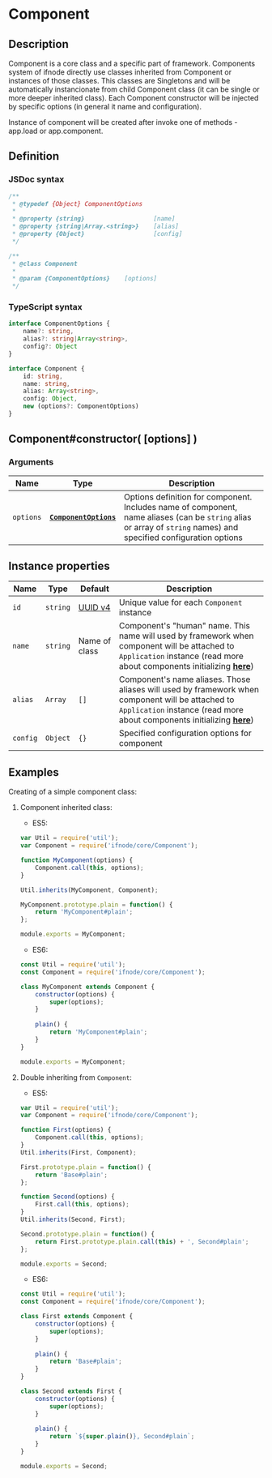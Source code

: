 # Component

## Description

Component is a core class and a specific part of framework. Components system of ifnode directly use classes inherited from Component or instances of those classes. This classes are Singletons and will be automatically instancionate from child Component class (it can be single or more deeper inherited class). Each Component constructor will be injected by specific options (in general it name and configuration).

Instance of component will be created after invoke one of methods - app.load or app.component. 

## Definition

### JSDoc syntax

```javascript
/**
 * @typedef {Object} ComponentOptions
 * 
 * @property {string}                   [name]
 * @property {string|Array.<string>}    [alias]
 * @property {Object}                   [config]
 */

/**
 * @class Component
 *
 * @param {ComponentOptions}    [options]
 */
```

### TypeScript syntax

```typescript
interface ComponentOptions {
    name?: string,
    alias?: string|Array<string>,
    config?: Object
}

interface Component {
    id: string,
    name: string,
    alias: Array<string>,
    config: Object,
    new (options?: ComponentOptions)
}
```

## Component#constructor( [options] )

### Arguments

| Name | Type | Description |
| ---- | ---- | ----------- |
| `options` | **[`ComponentOptions`](https://github.com/ifnode/ifnode/blob/master/core/Component.js#L10)** | Options definition for component. Includes name of component, name aliases (can be `string` alias or array of `string` names) and specified configuration options |

## Instance properties

| Name | Type | Default | Description |
| ---- | ---- | ------- | ----------- |
| <code id="component-id">id</code> | `string` | [UUID v4](https://github.com/kelektiv/node-uuid#uuidv4options--buffer--offset) | Unique value for each `Component` instance |
| <code id="component-name">name</code> | `string` | Name of class | Component's "human" name. This name will used by framework when component will be attached to `Application` instance (read more about components initializing **[here](/docs/app/components)**) |
| <code id="component-alias">alias</code> | `Array` | `[]` | Component's name aliases. Those aliases will used by framework when component will be attached to `Application` instance (read more about components initializing **[here](/docs/app/components)**) |
| <code id="component-config">config</code> | `Object` | `{}` | Specified configuration options for component |

## Examples

Creating of a simple component class:

1. Component inherited class:

    * ES5:
    
    ```javascript
    var Util = require('util');
    var Component = require('ifnode/core/Component');
    
    function MyComponent(options) {
        Component.call(this, options);
    }
    
    Util.inherits(MyComponent, Component);
    
    MyComponent.prototype.plain = function() {
        return 'MyComponent#plain';
    };
    
    module.exports = MyComponent;
    ```
    
    * ES6:
    
    ```javascript
    const Util = require('util');
    const Component = require('ifnode/core/Component');
    
    class MyComponent extends Component {
        constructor(options) {
            super(options);
        }
        
        plain() {
            return 'MyComponent#plain';
        }
    }
    
    module.exports = MyComponent;
    ```

2. Double inheriting from `Component`:

    * ES5:
    
    ```javascript
    var Util = require('util');
    var Component = require('ifnode/core/Component');
    
    function First(options) {
        Component.call(this, options);
    }
    Util.inherits(First, Component);
    
    First.prototype.plain = function() {
        return 'Base#plain';
    };
    
    function Second(options) {
        First.call(this, options);
    }
    Util.inherits(Second, First);
    
    Second.prototype.plain = function() {
        return First.prototype.plain.call(this) + ', Second#plain';
    };
    
    module.exports = Second;
    ```
    
    * ES6:
    
    ```javascript
    const Util = require('util');
    const Component = require('ifnode/core/Component');
    
    class First extends Component {
        constructor(options) {
            super(options);
        }
        
        plain() {
            return 'Base#plain';
        }
    }
    
    class Second extends First {
        constructor(options) {
            super(options);
        }
        
        plain() {
            return `${super.plain()}, Second#plain`;
        }
    }
    
    module.exports = Second;
    ```
